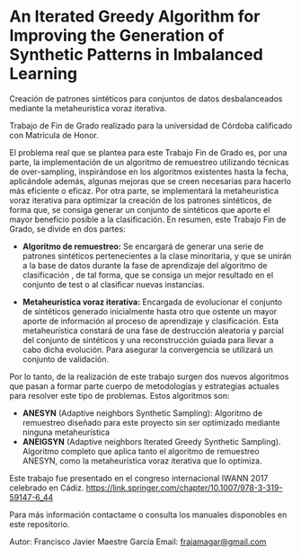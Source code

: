 # An Iterated Greedy Algorithm for Improving the Generation of Synthetic Patterns in Imbalanced Learning

Creación de patrones sintéticos para conjuntos de datos desbalanceados mediante la metaheurística voraz iterativa.

Trabajo de Fin de Grado realizado para la universidad de Córdoba calificado con Matrícula de Honor.

El problema real que se plantea para este Trabajo Fin de Grado es, por una parte, la implementación de un algoritmo de remuestreo utilizando técnicas de over-sampling, inspirándose en los algoritmos existentes hasta la fecha, aplicándole además, algunas mejoras que se creen necesarias para hacerlo más eficiente o eficaz. Por otra parte, se implementará la metaheurística voraz iterativa para optimizar la creación de los patrones sintéticos, de forma que, se consiga generar un conjunto de sintéticos que aporte el mayor beneficio posible a la clasificación. En resumen, este Trabajo Fin de Grado, se divide en dos partes:

- **Algoritmo de remuestreo:** Se encargará de generar una serie de patrones sintéticos pertenecientes a la clase minoritaria, y que se unirán a la base de datos durante la fase de aprendizaje del algoritmo de clasificación , de tal forma, que se consiga un mejor resultado en el conjunto de test o al clasificar nuevas instancias. 

- **Metaheurística voraz iterativa:** Encargada de evolucionar el conjunto de sintéticos generado inicialmente hasta otro que ostente un mayor aporte de información al proceso de aprendizaje y clasificación. Esta metaheurística constará de una fase de destrucción aleatoria y parcial del conjunto de sintéticos y una reconstrucción guiada para llevar a cabo dicha evolución. Para asegurar la convergencia se utilizará un conjunto de validación. 


Por lo tanto, de la realización de este trabajo surgen dos nuevos algoritmos que pasan a formar parte cuerpo de metodologías y estrategias actuales para resolver este tipo de problemas. Estos algoritmos son:
- **ANESYN** (Adaptive neighbors Synthetic Sampling): Algoritmo de remuestreo diseñado para este proyecto sin ser optimizado mediante ninguna metaheurística
- **ANEIGSYN** (Adaptive neighbors Iterated Greedy Synthetic Sampling). Algoritmo completo que aplica tanto el algoritmo de remuestreo ANESYN, como la metaheurística voraz iterativa que lo optimiza.

Este trabajo fue presentado en el congreso internacional IWANN 2017 celebrado en Cádiz. https://link.springer.com/chapter/10.1007/978-3-319-59147-6_44

Para más información contactame o consulta los manuales disponobles en este repositorio.

Autor: Francisco Javier Maestre García
Email: frajamagar@gmail.com
